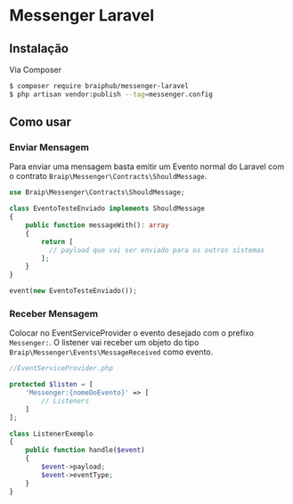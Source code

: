 # Messenger Laravel

## Instalação

Via Composer

```bash
$ composer require braiphub/messenger-laravel
$ php artisan vendor:publish --tag=messenger.config
```

## Como usar

### Enviar Mensagem

Para enviar uma mensagem basta emitir um Evento normal do Laravel com o contrato `Braip\Messenger\Contracts\ShouldMessage`.

```php
use Braip\Messenger\Contracts\ShouldMessage;

class EventoTesteEnviado implements ShouldMessage
{
    public function messageWith(): array
    {
        return [
          // payload que vai ser enviado para os outros sistemas
        ];
    }
}

event(new EventoTesteEnviado());
```

### Receber Mensagem

Colocar no EventServiceProvider o evento desejado com o prefixo `Messenger:`. O listener vai receber um objeto do tipo `Braip\Messenger\Events\MessageReceived` como evento.

```php
//EventServiceProvider.php

protected $listen = [
    'Messenger:{nomeDoEvento}' => [
        // Listeners
    ]
];
```

```php
class ListenerExemplo
{
    public function handle($event)
    {
        $event->payload;
        $event->eventType;
    }
}
```
